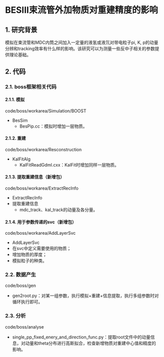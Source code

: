 # BESIII束流管外加物质对重建精度的影响

## 1. 研究背景
模拟在束流管和MDC内筒之间加入一定量的液氢或液氘对带电粒子pi, K, p的动量分辨和tracking效率有什么样的影响。该研究可以为测量一些反中子相关的参数提供理论基础。

## 2. 代码

### 2.1. boss框架相关代码
#### 2.1.1. 模拟
code/boss/workarea/Simulation/BOOST
- BesSim
    - BesPip.cc：模拟时增加一层物质。

#### 2.1.2. 重建
code/boss/workarea/Resconstruction
- KalFitAlg
    - KalFitReadGdml.cxx：KalFit时增加同样一层物质。

#### 2.1.3. 提取重建信息（新增包）
code/boss/workarea/ExtractRecInfo
- ExtractRecInfo
- 提取重建信息
    - mdc_track、kal_track的动量及各分量。

#### 2.1.4. 用于参数传递的svc（新增包）
code/boss/workarea/AddLayerSvc
- AddLayerSvc
- 在svc中定义需要使用的物质；
- 增加物质的厚度；
- 模拟粒子的种类。

### 2.2. 数据产生
code/boss/gen
- gen2root.py：对某一组参数，执行模拟+重建+信息提取，执行多组参数时对循环执行即可。

### 2.3. 分析
code/boss/analyse
- single_pp_fixed_enery_and_direction_func.py：提取root文件中的动量信息，对动量和theta分布进行高斯拟合，检查新增物质对重建中心值和精度的影响。


